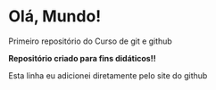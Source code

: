 # Olá, Mundo!
Primeiro repositório do Curso de git e github

**Repositório criado para fins didáticos!!**

Esta linha eu adicionei diretamente pelo site do github
